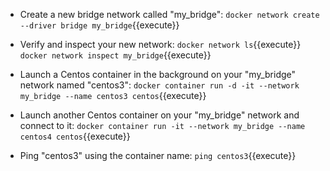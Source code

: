 - Create a new bridge network called "my_bridge":
`docker network create --driver bridge my_bridge`{{execute}}

- Verify and inspect your new network:
`docker network ls`{{execute}}
`docker network inspect my_bridge`{{execute}}

- Launch a Centos container in the background on your "my_bridge" network named "centos3":
`docker container run -d -it --network my_bridge --name centos3 centos`{{execute}}

- Launch another Centos container on your "my_bridge" network and connect to it:
`docker container run -it --network my_bridge --name centos4 centos`{{execute}}

- Ping "centos3" using the container name:
`ping centos3`{{execute}}